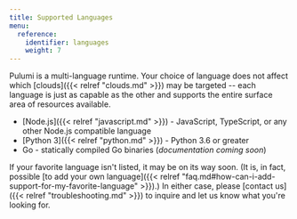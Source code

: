 ```yaml
---
title: Supported Languages
menu:
  reference:
    identifier: languages
    weight: 7
---
```


Pulumi is a multi-language runtime. Your choice of language does not affect which [clouds]({{< relref "clouds.md" >}}) may be
targeted -- each language is just as capable as the other and supports the entire surface area of resources available.

* [Node.js]({{< relref "javascript.md" >}}) - JavaScript, TypeScript, or any other Node.js compatible language
* [Python 3]({{< relref "python.md" >}}) - Python 3.6 or greater
* Go - statically compiled Go binaries (*documentation coming soon*)

If your favorite language isn't listed, it may be on its way soon. (It is, in fact, possible
[to add your own language]({{< relref "faq.md#how-can-i-add-support-for-my-favorite-language" >}}).)
In either case, please [contact us]({{< relref "troubleshooting.md" >}}) to inquire and let us know what you're looking for.
